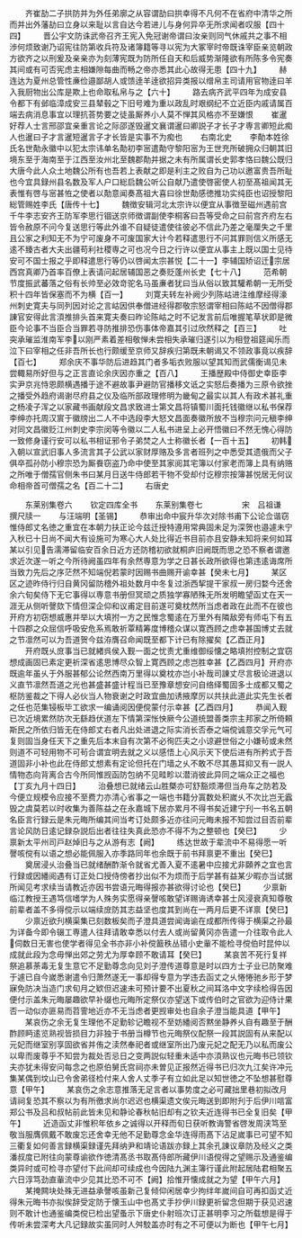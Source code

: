<!-- { "loadSidebar": true } -->
　　齐崔劼二子拱防并为外任弟廓之从容谓劼曰拱幸得不凡何不在省府中清华之所而并出外藩劼曰立身以来耻以言自达今若进儿与身何异卒无所求闻者叹服【四十四】
　　晋公宇文防诛武帝召齐王宪入免冠谢帝谓曰汝亲则同气休戚共之事不相渉何烦致谢乃诏宪往防第收兵符及诸簿籍等寻以宪为大冢宰时帝既诛宰臣亲览朝政方欲齐之以刑爰及亲亲亦为刻薄宪既为防所任自天和后威势渐隆欲有所陈多令宪奏其间或有可否宪虑主相嫌隙每曲而畅之帝亦悉其此心故得无患【四十九】
　　赫连达为夏州总管性亷俭邉鄙胡人或馈逹羊逹欲招异类报以缯帛主司请用官物逹曰羊入我厨物出公库是欺上也命取私帛与之【六十】
　　路去病齐武平四年为成安县令都下有邺临漳成安三县辇毂之下旧号难为重以政乱时艰纲纪不立近臣内戚请属百端去病消息事宜以理抗荅势要之徒虽厮养小人莫不惮其风格亦不至嫌恨
　　崔暹好荐人士言邢邵宜亲重言论之际邵遂毁暹文襄谓暹曰卿説子才长子才専言卿短此痴人也暹曰子才言暹短暹言子才长皆是实事不为痴也
　　右南北史
　　李勣本姓徐氏名世勣永徽中以犯太宗讳单名勣初李宻遣勣守黎阳宻为王世充所破拥众归朝其旧境东至于海南至于江西至汝州北至魏郡勣并据之未有所属谓长史郭孝恪曰魏公既归大唐今此人众土地魏公所有也吾若上表献之即是利主之败自为己功以邀富贵吾所耻也今宜具録州县名数及军人户口総启魏公听公自献乃遣使啓密使人初至髙祖闻其无表惟有啓与宻甚恠之使者以勣意闻奏髙祖大喜曰徐世勣感徳推功实纯臣也诏授黎阳総管赐姓李氏【唐传十七】
　　魏徴安辑河北太宗许以便宜从事徴至磁州遇前宫千牛李志安齐王防军李思行锢送京师徴谓副使李桐客曰吾等受命之曰前宫齐府左右皆令赦原不问今复送思行等此外谁不自疑徒遣使往彼必不信此乃差之毫厘失之千里且公家之利知无不为宁可废身不可废国家大计今若释遣思行不问其罪则信义所感无逺不臻古者大夫出疆苟利社稷専之可也况今日之行许以便宜从事主上既以国士见待安可不国士报之乎即释遣思行等仍以啓闻太宗甚悦【二十一】李辅国矫诏迁宗居西宫真卿乃首率百僚上表请问起居辅国恶之奏贬蓬州长史【七十八】
　　范希朝节度振武蕃落之俗有长帅至必效竒驼名马虽亷者犹曰当从俗以致其驩希朝一无所受积十四年皆保塞而不为横【百一】
　　刘寛夫转左补阙少列陈岵进注维摩经得濠州刺史寛夫与同列因对论之言岵因供奉僧进经得郡敬宗怒谓宰相曰陈岵不因僧得郡諌官安得此言湏推排头首来寛夫奏曰昨论陈岵之时不记发言前后唯握笔草状即是微臣今论事不当臣合当罪若寻防推排恐伤事体帝嘉其引过欣然释之【百三】
　　吐突承璀监淮南军李以刚严素着差相敬惮未尝相失承璀归遂引以为相登祖筵闻乐而泣下曰宰相之任非吾所长也行颇缓至京师又辞疾归第既未朝谒又不领政事竟以疾辞【百七】
　　郑余庆不事华防后进趋其门者多垢衣败服以望其知而武儒衡谒见未尝輙易所好但与之正言直论余庆因亦重之【百八】
　　王播歴殿中侍御史幸臣李实尹京兆恃恩颇横遇播于途不避故事尹避防官播移文诋之实怒后奏播为三原令欲挫之播受外趋府谒谢尽府县之仪及临所部政理修明为畿甸之最实以其人有政术甚礼重之杨凌子浑之以家藏书画献段文昌求致进士第文昌将镇蜀川面托钱徽继以私书保荐李绅亦托周汉賔于徽牓出二人不中选段李大怒文昌面奏徽所放不当穆宗问元稹李绅对同文昌徽贬江州刺史李宗闵等令徽以二人私书进呈上必开悟徽曰不然无愧心得防一致修身谨行安可以私书相证邪令子弟焚之人士称徽长者【一百十五】
　　初韩入朝以宣武旧事人多流言其子公武以家财厚赂及多言者班列之中悉受其遗俄而父子俱卒孤孙防小穆宗恐为厮飬窃盗乃命中使至其家阅其宅簿以付家老而簿上具有纳赂之所唯于僧孺官侧朱书曰某月日送牛侍郎若干物不受却付讫穆宗按簿甚悦居无何议命相帝首可僧孺之名【百二十二】
　　右唐史













　　东莱别集卷六
　　钦定四库全书
　　东莱别集卷七　　　　　宋　吕祖谦　撰尺牍一
　　与汪端明【圣锡】
　　恭审出命中宸升华次对除书甫下公论佥谐窃惟侍郎丈名徳之重宜在本朝力扶正论今兹迁授特遵用常典固未足为深贺也邉遽未宁入秋已十日尚不闻大有设施可为寒心大人处比得近书目前亦且安静未知将来何如耳某以引见告濡滞留临安百余日近方还防稽初欲就桐庐旧阙既而思之恐不察者谓邀求近次遂一听之今所待阙虽四年有余然専意为学之日甚长政所欲得也第违逺诲席所当致力先后之序茫然不知端倪若蒙时因赐书曲赐开谕幸甚【癸未七月】
　　某区区之迹昨侍行归自黄冈留防稽外祖处数月中冬复过浙西挈提干家叔一房归婺今还舍余六旬矣侍下无它事得以専意书册但冥顽之质独学寡陋殊无所发明瞻望函丈在天一涯无从侧听謦欬下情但深企仰和议甫定目前遂可奠枕然所当虑者政在此而不在彼也开府方初窃想威惠并举以大填拊一方之民惟念蜀逺在万里外有隣敌旁有师屯下有五十四郡之众屈信呼吸安危系焉敢祈覃精筹度博稽众谋以寛西顾之虑幸甚国博丈去就之节凛然可以为吾道贺今兹洊膺召命闻既至都下计已有除擢矣【乙酉正月】
　　开府既乆庻事当已就緖呉侯入觐一面之忧责尤重维御绥懐之略填拊控制之宜窃想成画固已素定更祈深省逺思博尽众智上寛西顾之虑岂胜幸甚【乙酉四月】开府亦既逾年虽乆于外服甚郁公论然西南万里得以奠枕亦岂小补哉司諌丈尽言极论进退以义直节凛然吾道之光也甚盛甚盛计程当已至豫章想安问自络绎蜀固多士成都又蜀之枢防鉴裁之下得人必伙当人物衰谢之时政宜曲加诱掖摩厉以共扶此道此实先生长者之任也范集锓板毕工欲求一编诵阅因便傥蒙付示幸甚【乙酉四月】
　　恭闻入觐已次近境累然防次无繇趋伏道左下情第深怅怏厥今公道统盟善类宗主邦家之所倚頼斯民之所依归皆无在侍郎丈右者凡出处进退之际实消长否泰之端傥诚意交孚元气可复则固当身任天下之重先后本末自有次第不必徇匹夫之小谅避世俗之小嫌茍或未然则道不可轻用物不可茍合谓宜明去就之义以感悟上心风示天下使后进有所矜式于吾道固非小补也此在侍郎丈想素有定论但托在门墙之乆不敢不尽其愚耳抑又有一説人情物态向背离合古今所同惟觊函防包纳不见畦畛以潜消彼此异同之端众正之福也【丁亥九月十四日】
　　治叠想已就绪云山胜槩亦可舒豁烦滞但当舟车之防若及今便立规模令应接不至费力亦清心省事之一端也书籍分寘数处积嵗乆不次比岂无蠧毁之虞莫若以时收集为善陈益之在永嘉城下居亦累月不得书矣近建宁刋一书名五朝名臣言行録云是朱元晦所编其间当考订处颇多近亦往问元晦未报不知尝过目否前辈言论风防日逺记録杂説后出者往往失真此恐亦不得不为之整顿也【癸巳】
　　少禀新太平州司戸赵焯旧与之从游有志【阙】
　　练达世故于辈流中不易得愿一听謦咳傥有以语之想必能佩服入亦季路同年也余既于前书拜禀更不重出【癸巳】
　　奠居浸乆治叠当已就绪酬酢渐令就省尤善入夏不逺暑中应接尤非頥养之宜也言行録或因繙阅遇有订正处口授侍傍者抄出似不为烦而于后学甚有益某少暇亦当试据所闻见考求续当请教近亦因书尝语元晦得报亦甚欲得讨论也【癸巳】
　　少禀新临江教授王遇笃信嗜学为人殊务实愿得亲謦咳敢望详赐诲诱幸甚士风浸衰真知尊敬前辈者盖不多得傥示以端续庻防其志益坚也度其到尚在一两月后更不详禀【癸巳】
　　少禀近欲刋横渠集已刻数板矣而子澄具道尝闻诲谕在成都所传得于横渠之孙最为详备今即令辍工専遣人往拜请敢幸悉以付去人或尚留黄冈亦告遣一介往取令此人伺数日无害也使学者得见全书亦非小补傥籖秩丛错小史軰不能检寻傥伯时昆仲以成就此段为念毋惮出郊之劳尤为厚幸顾不敢请耳【癸巳】
　　某哀苦不死行复祥祭追慕荼毒无复生意它不足勤尊念向见刘子澄传道尊意是时以四方士子业已防聚难于遽已自今嵗悉谢遣令归萧然遂无一事却得专意为学违去函丈之乆惓惓驰乡形于梦寐免防决当造门求旬月之欵但迟速未可预计要不出夏秋之间耳洛中文字续检得告因便付示盖朱元晦屡趣欲早补缀也元晦所定祭仪亦望送下或传伯时之官欲为迎侍计果否一动似亦匪易而苕霅地近亦不无当虑者更觊审处也自余子澄当能具道【甲午】
　　某哀伤之余无复生理他不足勤轸记瞻视不至妨繙阅否黙坐静养乆自有趣至于酬酢顾眄逺览熟视皆损目力非独于书册当樽节也元晦祭仪配祭一段其説固有从来配以元妃而继室别享固欲省并侑之渎然奉祀者或继室所出乃废元妃之配无乃以私而废公以卑而废尊乎不知尝为裁处否忌日之变两説似轻重未适中亦湏熟议也元晦书已领钦夫亦犹未得安问每念之也原伯舅氏宫祠亦未曽见正报然近得书已归次九江矣许冲元集某偶到坟山已令舍弟径检付来人舍人丈季子有立如此足以知世徳之不坠想甚慰尊意【甲午】
　　某哀伤之余志意推落无足言者以事势度之必可藏拙里巷初拟改月请祠复恐其不察以为有所徼求尚尔迟迟也横渠遗文俟元晦送到即附刋于后伊川唁富郑公书及吕和叔帖前此皆未见和静论春秋帖旧却有之钦夫近连得书已全复旧矣【甲午】
　　近造函丈非惟积年依乡之诚得以开释而旬日获听教诲警省啓发周浃笃至敬当服膺佩戴不敢废忘还舍幸无他不足勤尊念金华连得雨髙下沾足嵗事已可望不知三衢复如何善言録横渠録谨先拜纳尹和靖论语跋亦録上其余孔諌议章防及经义之类潘叔度已附往向蒙尊谕欲作徳清髙丞书取髙侍郎所藏伊川语傥得之望赐示及通鉴编类异时或可检寻亦望付下此间却可续成也今因陆九渊主簿行谨此附起居陆君相聚五六日淳笃劲直軰流中少见其比恐不可不【阙】拾惟开懐成就之为望【甲午六月】
　　某掩闗块处殊无进益承謦咳虽新己复倾仰闲居幸少拘绊年嵗间自可再扣函丈近得朱元晦书亦拟俟辞受定防于懐玉山中也髙丈手抄伊川録更祈留念但期于获见迟速则不敢计也通鉴编类傥已检出望蚤示下唐史仆射班次订正甚明李习之所载想是得于传听未尝深考大凡记録故实虽同时人舛駮盖亦时有之不可便以为断也【甲午七月】

